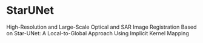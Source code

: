 # StarUNet
High-Resolution and Large-Scale Optical and SAR Image Registration Based on Star-UNet: A Local-to-Global Approach Using Implicit Kernel Mapping
